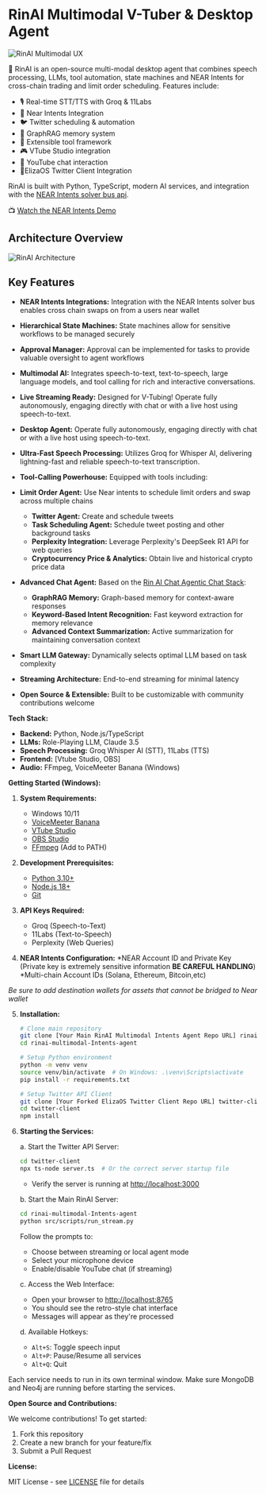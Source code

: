 # RinAI Multimodal V-Tuber & Desktop Agent

![RinAI Multimodal UX](https://github.com/dleerdefi/rinai-multimodal-vtuber/blob/main/assets/images/RinAI%20Multimodal%20UX%20Example.png)

🤖  RinAI is an open-source multi-modal desktop agent that combines speech processing, LLMs, tool automation, state machines and NEAR Intents for cross-chain trading and limit order scheduling. Features include:

- 🎙️ Real-time STT/TTS with Groq & 11Labs
- 💸 Near Intents Integration
- 🐦 Twitter scheduling & automation
- 🧠 GraphRAG memory system
- 🔧 Extensible tool framework
- 🎮 VTube Studio integration
- 💬 YouTube chat interaction
- 🐥ElizaOS Twitter Client Integration

RinAI is built with Python, TypeScript, modern AI services, and integration with the [NEAR Intents solver bus api](https://docs.near-intents.org/near-intents).

📺 [Watch the NEAR Intents Demo](https://youtu.be/aGqrSthS2JY)

## Architecture Overview
![RinAI Architecture](https://github.com/dleerdefi/rinai-multimodal-vtuber/blob/main/assets/images/RinAI%20Multimodal%20Vtuber%20Diagram.png)

## Key Features

*   **NEAR Intents Integrations:** Integration with the NEAR Intents solver bus enables cross chain swaps on from a users near wallet
*   **Hierarchical State Machines:** State machines allow for sensitive workflows to be managed securely
*   **Approval Manager:** Approval can be implemented for tasks to provide valuable oversight to agent workflows
*   **Multimodal AI:** Integrates speech-to-text, text-to-speech, large language models, and tool calling for rich and interactive conversations.
*   **Live Streaming Ready:** Designed for V-Tubing! Operate fully autonomously, engaging directly with chat or with a live host using speech-to-text.
*   **Desktop Agent:** Operate fully autonomously, engaging directly with chat or with a live host using speech-to-text.
*   **Ultra-Fast Speech Processing:** Utilizes Groq for Whisper AI, delivering lightning-fast and reliable speech-to-text transcription.
*   **Tool-Calling Powerhouse:** Equipped with tools including:
*   **Limit Order Agent:** Use Near intents to schedule limit orders and swap across multiple chains
    *   **Twitter Agent:** Create and schedule tweets
    *   **Task Scheduling Agent:** Schedule tweet posting and other background tasks
    *   **Perplexity Integration:** Leverage Perplexity's DeepSeek R1 API for web queries
    *   **Cryptocurrency Price & Analytics:** Obtain live and historical crypto price data
 


*   **Advanced Chat Agent:**  Based on the [Rin AI Chat Agentic Chat Stack](https://github.com/dleerdefi/peak-ai-agent-stack):
    *   **GraphRAG Memory:** Graph-based memory for context-aware responses
    *   **Keyword-Based Intent Recognition:** Fast keyword extraction for memory relevance
    *   **Advanced Context Summarization:** Active summarization for maintaining conversation context
*   **Smart LLM Gateway:** Dynamically selects optimal LLM based on task complexity
*   **Streaming Architecture:** End-to-end streaming for minimal latency
*   **Open Source & Extensible:** Built to be customizable with community contributions welcome

**Tech Stack:**

*   **Backend:** Python, Node.js/TypeScript
*   **LLMs:** Role-Playing LLM, Claude 3.5
*   **Speech Processing:** Groq Whisper AI (STT), 11Labs (TTS)
*   **Frontend:** [Vtube Studio, OBS]
*   **Audio:** FFmpeg, VoiceMeeter Banana (Windows)

**Getting Started (Windows):**

1. **System Requirements:**
   * Windows 10/11
   * [VoiceMeeter Banana](https://vb-audio.com/Voicemeeter/banana.htm)
   * [VTube Studio](https://store.steampowered.com/app/1325860/VTube_Studio/)
   * [OBS Studio](https://obsproject.com/)
   * [FFmpeg](https://ffmpeg.org/download.html) (Add to PATH)

2. **Development Prerequisites:**
   * [Python 3.10+](https://www.python.org/downloads/)
   * [Node.js 18+](https://nodejs.org/)
   * [Git](https://git-scm.com/downloads)

3. **API Keys Required:**
   * Groq (Speech-to-Text)
   * 11Labs (Text-to-Speech)
   * Perplexity (Web Queries)

4. **NEAR Intents Configuration:**
*NEAR Account ID and Private Key (Private key is extremely sensitive information **BE CAREFUL HANDLING**)
*Multi-chain Account IDs (Solana, Ethereum, Bitcoin,etc)

_Be sure to add destination wallets for assets that cannot be bridged to Near wallet_

5. **Installation:**
   ```bash
   # Clone main repository
   git clone [Your Main RinAI Multimodal Intents Agent Repo URL] rinai-multimodal-Intents-agent
   cd rinai-multimodal-Intents-agent

   # Setup Python environment
   python -m venv venv
   source venv/bin/activate  # On Windows: .\venv\Scripts\activate
   pip install -r requirements.txt

   # Setup Twitter API Client
   git clone [Your Forked ElizaOS Twitter Client Repo URL] twitter-client
   cd twitter-client
   npm install
   ```

6. **Starting the Services:**

   a. Start the Twitter API Server:
   ```bash
   cd twitter-client
   npx ts-node server.ts  # Or the correct server startup file
   ```
   - Verify the server is running at [http://localhost:3000](http://localhost:3000)

   b. Start the Main RinAI Server:
   ```bash
   cd rinai-multimodal-Intents-agent
   python src/scripts/run_stream.py
   ```
   Follow the prompts to:
   - Choose between streaming or local agent mode
   - Select your microphone device
   - Enable/disable YouTube chat (if streaming)

   c. Access the Web Interface:
   - Open your browser to [http://localhost:8765](http://localhost:8765)
   - You should see the retro-style chat interface
   - Messages will appear as they're processed

   d. Available Hotkeys:
   - `Alt+S`: Toggle speech input
   - `Alt+P`: Pause/Resume all services
   - `Alt+Q`: Quit

Each service needs to run in its own terminal window. Make sure MongoDB and Neo4j are running before starting the services.

**Open Source and Contributions:**

We welcome contributions! To get started:
1. Fork this repository
2. Create a new branch for your feature/fix
3. Submit a Pull Request

**License:**

MIT License - see [LICENSE](LICENSE) file for details
